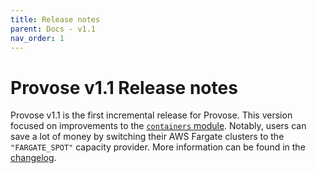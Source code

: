 ```yaml
---
title: Release notes
parent: Docs - v1.1
nav_order: 1
---
```


# Provose v1.1 Release notes

Provose v1.1 is the first incremental release for Provose. This version focused on improvements to the [`containers` module](../containers/). Notably, users can save a lot of money by switching their AWS Fargate clusters to the `"FARGATE_SPOT"` capacity provider. More information can be found in the [changelog](/changelog/).
